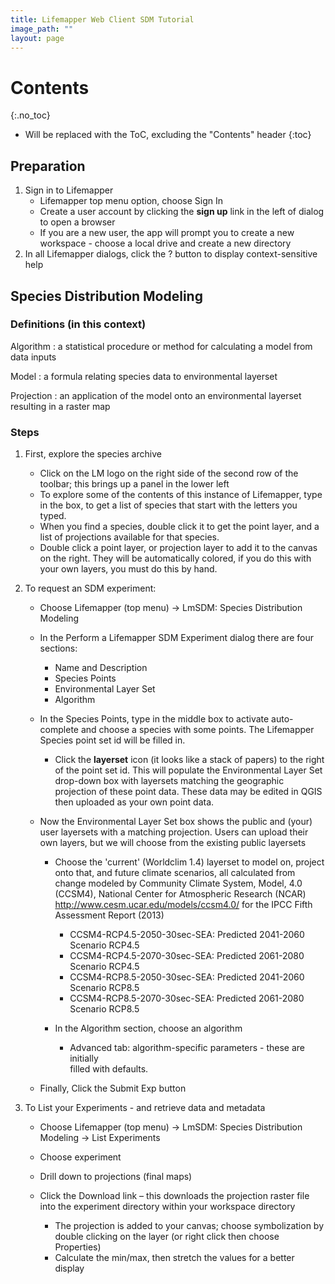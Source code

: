 ```yaml
---
title: Lifemapper Web Client SDM Tutorial
image_path: ""
layout: page
---
```


# Contents
{:.no_toc}

* Will be replaced with the ToC, excluding the "Contents" header
{:toc}

## Preparation


1. Sign in to Lifemapper
    * Lifemapper top menu option, choose Sign In
    * Create a user account by clicking the **sign up** link in the left of 
      dialog to open a browser 
    * If you are a new user, the app will prompt you to create a new workspace - 
      choose a local drive and create a new directory
1. In all Lifemapper dialogs, click the ? button to display context-sensitive help


## Species Distribution Modeling

### Definitions (in this context)

Algorithm
  : a statistical procedure or method for calculating a model from data inputs 
  
Model
  : a formula relating species data to environmental layerset 
  
Projection
  : an application of the model onto an environmental layerset resulting in a raster map

### Steps

1. First, explore the species archive

    * Click on the LM logo on the right side of the second row of the toolbar;
      this brings up a panel in the lower left
    * To explore some of the contents of this instance of Lifemapper, type 
      in the box, to get a list of species that start with the letters you typed.  
    * When you find a species, double click it to get the point layer, and a 
      list of projections available for that species.  
    * Double click a point layer, or projection layer to add it to the canvas on 
      the right.  They will be automatically colored, if you do this with your 
      own layers, you must do this by hand. 
     
1. To request an SDM experiment:

    * Choose Lifemapper (top menu) → LmSDM: Species Distribution Modeling
    * In the Perform a Lifemapper SDM Experiment dialog there are four sections:
   
        * Name and Description
        * Species Points 
        * Environmental Layer Set
        * Algorithm 
     
   * In the Species Points, type in the middle box to activate auto-complete 
     and choose a species with some points. The Lifemapper Species point 
     set id will be filled in.
     
     * Click the **layerset** icon (it looks like a stack of papers) to the 
       right of the point set id.  This will populate the Environmental 
       Layer Set drop-down box with layersets matching the geographic 
       projection of these point data. These data may be edited in QGIS 
       then uploaded as your own point data.
       
   * Now the Environmental Layer Set box shows the public and (your) user 
     layersets with a matching projection.  Users can upload their own layers, 
     but we will choose from the existing public layersets
     
     * Choose the 'current' (Worldclim 1.4) layerset to model on, project 
       onto that, and future climate scenarios, all calculated from change 
       modeled by Community Climate System, Model, 4.0 (CCSM4), National 
       Center for Atmospheric Research (NCAR) 
       http://www.cesm.ucar.edu/models/ccsm4.0/ for the IPCC Fifth Assessment 
       Report (2013)
       
         * CCSM4-RCP4.5-2050-30sec-SEA: Predicted 2041-2060 Scenario RCP4.5 
         * CCSM4-RCP4.5-2070-30sec-SEA: Predicted 2061-2080 Scenario RCP4.5
         * CCSM4-RCP8.5-2050-30sec-SEA: Predicted 2041-2060 Scenario RCP8.5
         * CCSM4-RCP8.5-2070-30sec-SEA: Predicted 2061-2080 Scenario RCP8.5
       
     * In the Algorithm section, choose an algorithm 
     
         * Advanced tab: algorithm-specific parameters - these are initially  
           filled with defaults.
           
   * Finally, Click the Submit Exp button
   
1. To List your Experiments - and retrieve data and metadata 

    * Choose Lifemapper (top menu) → LmSDM: Species Distribution Modeling → List 
      Experiments
    * Choose experiment
    * Drill down to projections (final maps)
    * Click the Download link – this downloads the projection raster file into 
      the experiment directory within your workspace directory
     
        * The projection is added to your canvas; choose symbolization by 
          double clicking on the layer (or right click then choose Properties)
        * Calculate the min/max, then stretch the values for a better display

